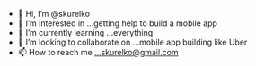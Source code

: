- 👋 Hi, I’m @skurelko
- 👀 I’m interested in ...getting help to build a mobile app
- 🌱 I’m currently learning ...everything
- 💞️ I’m looking to collaborate on ...mobile app building like Uber
- 📫 How to reach me ...skurelko@gmail.com

<!---
skurelko/skurelko is a ✨ special ✨ repository because its `README.md` (this file) appears on your GitHub profile.
You can click the Preview link to take a look at your changes.
--->
